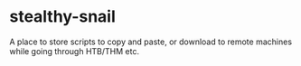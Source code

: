 # stealthy-snail
A place to store scripts to copy and paste, or download to remote machines while going through HTB/THM etc.
